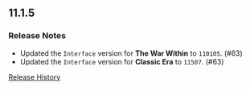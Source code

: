 ## 11.1.5

### Release Notes

- Updated the `Interface` version for **The War Within** to `110105`. (#63)
- Updated the `Interface` version for **Classic Era** to `11507`. (#63)

[Release History](https://github.com/SFX-WoW/Masque_Apathy/wiki/History)
